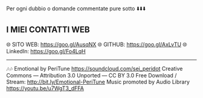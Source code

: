 Per ogni dubbio o domande commentate pure sotto ⬇️⬇️⬇️

I MIEI CONTATTI WEB
----------------------------------

🌐 SITO WEB:  https://goo.gl/AusqNX
🌐 GITHUB:  https://goo.gl/AxLvTU
🌐 LinkedIn: https://goo.gl/Fo4LqH

__________________________________________________________________________________________________________

🎶🎶 Emotional by PeriTune https://soundcloud.com/sei_peridot Creative Commons — Attribution 3.0 Unported — CC BY 3.0 Free Download / Stream: http://bit.ly/Emotional-PeriTune Music promoted by Audio Library https://youtu.be/u7WgT3_dFFA
